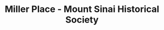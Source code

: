 ---
layout: repo
title: "Miller Place - Mount Sinai Historical Society"
id: 21462
permalink: repos/21462/
---